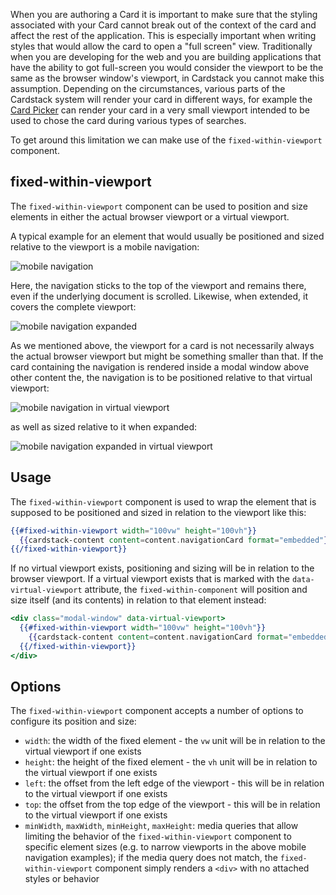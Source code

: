 When you are authoring a Card it is important to make sure that the styling
associated with your Card cannot break out of the context of the card and affect
the rest of the application. This is especially important when writing styles
that would allow the card to open a "full screen" view. Traditionally when you
are developing for the web and you are building applications that have the
ability to got full-screen you would consider the viewport to be the same as the
browser window's viewport, in Cardstack you cannot make this assumption.
Depending on the circumstances, various parts of the Cardstack system will
render your card in different ways, for example the [Card
Picker](https://www.npmjs.com/package/@cardstack/card-picker) can render your
card in a very small viewport intended to be used to chose the card during
various types of searches.

To get around this limitation we can make use of the `fixed-within-viewport`
component.

## fixed-within-viewport

The `fixed-within-viewport` component can be used to position and size elements
in either the actual browser viewport or a virtual viewport.

A typical example for an element that would usually be positioned and sized
relative to the viewport is a mobile navigation:

![mobile navigation](/images/cards/mobile-nav-real-viewport.png)

Here, the navigation sticks to the top of the viewport and remains there, even
if the underlying document is scrolled. Likewise, when extended, it covers the
complete viewport:

![mobile navigation expanded](/images/cards/mobile-nav-expanded-real-viewport.png)

As we mentioned above, the viewport for a card is not necessarily always the
actual browser viewport but might be something smaller than that. If the card
containing the navigation is rendered inside a modal window above other content
the, the navigation is to be positioned relative to that virtual viewport:

![mobile navigation in virtual viewport](/images/cards/mobile-nav-virtual-viewport.png)

as well as sized relative to it when expanded:

![mobile navigation expanded in virtual viewport](/images/cards/mobile-nav-expanded-virtual-viewport.png)

## Usage

The `fixed-within-viewport` component is used to wrap the element that is
supposed to be positioned and sized in relation to the viewport like this:

```hbs
{{#fixed-within-viewport width="100vw" height="100vh"}}
  {{cardstack-content content=content.navigationCard format="embedded"}}
{{/fixed-within-viewport}}
```

If no virtual viewport exists, positioning and sizing will be in relation to
the browser viewport. If a virtual viewport exists that is marked with the
`data-virtual-viewport` attribute, the `fixed-within-component` will position
and size itself (and its contents) in relation to that element instead:

```hbs
<div class="modal-window" data-virtual-viewport>
  {{#fixed-within-viewport width="100vw" height="100vh"}}
    {{cardstack-content content=content.navigationCard format="embedded"}}
  {{/fixed-within-viewport}}
</div>
```

## Options

The `fixed-within-viewport` component accepts a number of options to configure
its position and size:

* `width`: the width of the fixed element - the `vw` unit will be in relation
  to the virtual viewport if one exists
* `height`: the height of the fixed element - the `vh` unit will be in relation
  to the virtual viewport if one exists
* `left`: the offset from the left edge of the viewport - this will be in
  relation to the virtual viewport if one exists
* `top`: the offset from the top edge of the viewport - this will be in
  relation to the virtual viewport if one exists
* `minWidth`, `maxWidth`, `minHeight`, `maxHeight`: media queries that allow
  limiting the behavior of the `fixed-within-viewport` component to specific
  element sizes (e.g. to narrow viewports in the above mobile navigation
  examples); if the media query does not match, the `fixed-within-viewport`
  component simply renders a `<div>` with no attached styles or behavior
